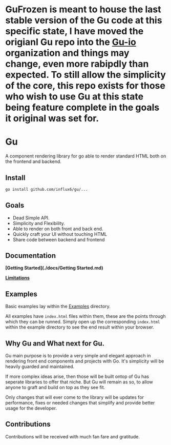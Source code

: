 # GuFrozen is meant to house the last stable version of the Gu code at this specific state, I have moved the origianl Gu repo into the [Gu-io](https://github.com/gu-io) organization and things may change, even more rabipdly than expected. To still allow the simplicity of the core, this repo exists for those who wish to use Gu at this state being feature complete in the goals it original was set for.

# Gu
  A component rendering library for go able to render standard HTML both on 
  the frontend and backend.

## Install

```bash
go install github.com/influx6/gu/...
```

## Goals
  - Dead Simple API.
  - Simplicity and Flexibility.
  - Able to render on both front and back end.
  - Quickly craft your UI without touching HTML
  - Share code between backend and frontend


## Documentation
  
  **[Getting Started](./docs/Getting Started.md)**

  **[Limitations](./docs/Limitations.md)**

## Examples
Basic examples lay within the [Examples](./examples/) directory. 

All examples have `index.html` files within them, these are the points through which 
they can be runned. Simply open up the corresponding `index.html` within the example directory 
to see the end result within your browser.


## Why Gu and What next for Gu.
Gu main purpose is to provide a very simple and elegant approach in rendering front 
end components and projects with Go. It's simplicity will be heavily guarded and
maintained. 

If more complex ideas arise, then those will be built ontop of Gu has seperate 
libraries to offer that niche. But Gu will remain as so, to allow 
anyone to graft and build on top as they see fit.

Only changes that will ever come to the library will be updates for performance, 
fixes or needed changes that simplify and provide better usage for the developer.


## Contributions
 Contributions will be received with much fan fare and gratitude.
